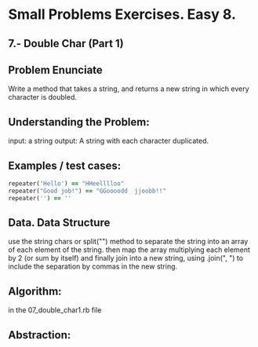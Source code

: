 # Small Problems Exercises. Easy 8.

## 7.- Double Char (Part 1)

## Problem Enunciate
Write a method that takes a string, and returns a new string in which every character is doubled.

## Understanding the Problem:

input: a string
output: A string with each character duplicated. 


## Examples / test cases:

```ruby
repeater('Hello') == "HHeelllloo"
repeater("Good job!") == "GGoooodd  jjoobb!!"
repeater('') == ''
```

## Data. Data Structure

use the string chars or split("") method to separate the string into an array of each element of the string. then map the array multiplying each element by 2 (or sum by itself) and finally join into a new string, using .join(", ") to include the separation by commas in the new string. 
 
## Algorithm:

in the 07_double_char1.rb file

## Abstraction: